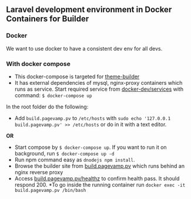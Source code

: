 ## Laravel development environment in Docker Containers for Builder

### Docker

We want to use docker to have a consistent dev env for all devs.

### With docker compose

* This docker-compose is targeted for [theme-builder](https://github.com/pagevamp/theme-builder)
* It has external dependencies of mysql, nginx-proxy containers which runs as service. Start required service from [docker-dev/services](https://github.com/pagevamp/docker-dev/tree/master/services) with command:
`$ docker-compose up`

In the root folder do the following:

* Add `build.pagevamp.pv` to `/etc/hosts` with `sudo echo '127.0.0.1 build.pagevamp.pv' >> /etc/hosts` or do in it with a text editor. 

**OR**

* Start compose by `$ docker-compose up`. If you want to run it on background, run `$ docker-compose up -d`
* Run npm command easy as `dnodejs npm install`.
* Browse the builder site from [build.pagevamp.pv](http://build.pagevamp.pv) which runs behind an nginx reverse proxy
* Access [build.pagevamp.pv/healthz](http://build.pagevamp.pv/healthz) to confirm health pass. It should respond 200.
*To go inside the running container run `docker exec -it build.pagevamp.pv /bin/bash`
